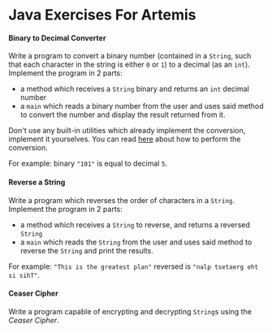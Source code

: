 # Java Exercises For Artemis

#### Binary to Decimal Converter
Write a program to convert a binary number (contained in a `String`, such that each character in the string is either `0` or `1`) to a decimal (as an `int`). Implement the program in 2 parts:
- a method which receives a `String` binary and returns an `int` decimal number
- a `main` which reads a binary number from the user and uses said method to convert the number and display the result returned from it.

Don't use any built-in utilities which already implement the conversion, implement it yourselves. You can read [here](https://www.rapidtables.com/convert/number/binary-to-decimal.html) about how to perform the conversion.

For example: binary `"101"` is equal to decimal `5`.

#### Reverse a String
Write a program which reverses the order of characters in a `String`. Implement the program in 2 parts:
- a method which receives a `String` to reverse, and returns a reversed `String`
- a `main` which reads the `String` from the user and uses said method to reverse the `String` and print the results.

For example: `"This is the greatest plan"` reversed is `"nalp tsetaerg eht si sihT"`.

#### Ceaser Cipher
Write a program capable of encrypting and decrypting `String`s using the _Ceaser Cipher_.

